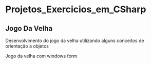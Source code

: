 # Projetos_Exercicios_em_CSharp

## Jogo Da Velha

Desenvolvimento do jogo da velha utilizando alguns conceitos de orientação a objetos

Jogo da velha com windows form
